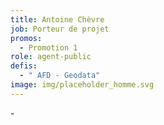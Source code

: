 ```yaml
---
title: Antoine Chèvre
job: Porteur de projet
promos:
  - Promotion 1
role: agent-public
defis:
  - " AFD - Geodata"
image: img/placeholder_homme.svg
---
```


\-
